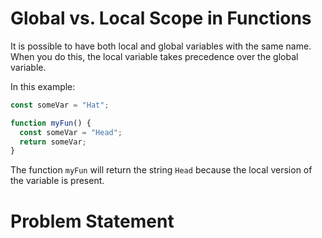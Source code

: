 # Global vs. Local Scope in Functions
It is possible to have both local and global variables with the same name. When you do this, the local variable takes precedence over the global variable.

In this example:
```javascript
const someVar = "Hat";

function myFun() {
  const someVar = "Head";
  return someVar;
}
```
The function ```myFun``` will return the string ```Head``` because the local version of the variable is present.

# Problem Statement
